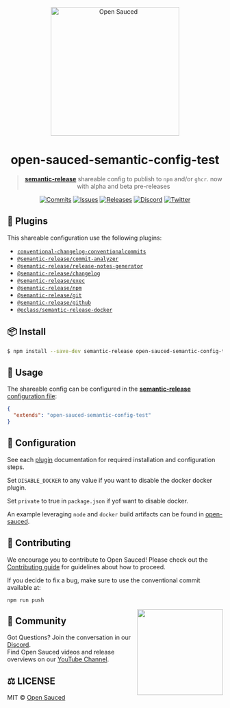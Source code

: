 <div style="text-align: center" align="center">
  <img alt="Open Sauced" src="https://i.ibb.co/7jPXt0Z/logo1-92f1a87f.png" width="300px" />

# open-sauced-semantic-config-test

> [**semantic-release**](https://github.com/semantic-release/semantic-release) shareable config to publish to `npm` and/or `ghcr`.
> now with alpha and beta pre-releases

[![Commits](https://img.shields.io/github/commit-activity/w/open-sauced/semantic-release-conventional-config?style=flat)](https://github.com/open-sauced/semantic-release-conventional-config/pulse)
[![Issues](https://img.shields.io/github/issues/open-sauced/semantic-release-conventional-config.svg?style=flat)](https://github.com/open-sauced/semantic-release-conventional-config/issues)
[![Releases](https://img.shields.io/github/v/release/open-sauced/semantic-release-conventional-config.svg?style=flat)](https://github.com/open-sauced/semantic-release-conventional-config/releases)
[![Discord](https://img.shields.io/discord/714698561081704529.svg?label=&logo=discord&logoColor=ffffff&color=7389D8&labelColor=6A7EC2)](https://discord.gg/U2peSNf23P)
[![Twitter](https://img.shields.io/twitter/follow/saucedopen?label=Follow&style=social)](https://twitter.com/saucedopen)

</div>

## 🧪 Plugins

This shareable configuration use the following plugins:

- [`conventional-changelog-conventionalcommits`](https://github.com/conventional-changelog/conventional-changelog)
- [`@semantic-release/commit-analyzer`](https://github.com/semantic-release/commit-analyzer)
- [`@semantic-release/release-notes-generator`](https://github.com/semantic-release/release-notes-generator)
- [`@semantic-release/changelog`](https://github.com/semantic-release/changelog)
- [`@semantic-release/exec`](https://github.com/semantic-release/exec)
- [`@semantic-release/npm`](https://github.com/semantic-release/npm)
- [`@semantic-release/git`](https://github.com/semantic-release/git)
- [`@semantic-release/github`](https://github.com/semantic-release/github)
- [`@eclass/semantic-release-docker`](https://github.com/eclass/semantic-release-docker)

## 📦 Install

```bash
$ npm install --save-dev semantic-release open-sauced-semantic-config-test
```

## 🚀 Usage

The shareable config can be configured in the [**semantic-release** configuration file](https://github.com/semantic-release/semantic-release/blob/master/docs/usage/configuration.md#configuration):

```json
{
  "extends": "open-sauced-semantic-config-test"
}
```

## 🔧 Configuration

See each [plugin](#plugins) documentation for required installation and configuration steps.

Set `DISABLE_DOCKER` to any value if you want to disable the docker docker plugin.

Set `private` to true in `package.json` if yof want to disable docker.

An example leveraging `node` and `docker` build artifacts can be found in [open-sauced](https://github.com/open-sauced/open-sauced/blob/main/.github/workflows/release.yml).

## 🤝 Contributing

We encourage you to contribute to Open Sauced! Please check out the [Contributing guide](https://docs.opensauced.pizza/) for guidelines about how to proceed.

If you decide to fix a bug, make sure to use the conventional commit available at:

```shell
npm run push
```

<img align="right" src="https://i.ibb.co/CJfW18H/ship.gif" width="200"/>

## 🍕 Community

Got Questions? Join the conversation in our [Discord](https://discord.gg/U2peSNf23P).  
Find Open Sauced videos and release overviews on our [YouTube Channel](https://www.youtube.com/channel/UCklWxKrTti61ZCROE1e5-MQ).

## ⚖️ LICENSE

MIT © [Open Sauced](LICENSE)
